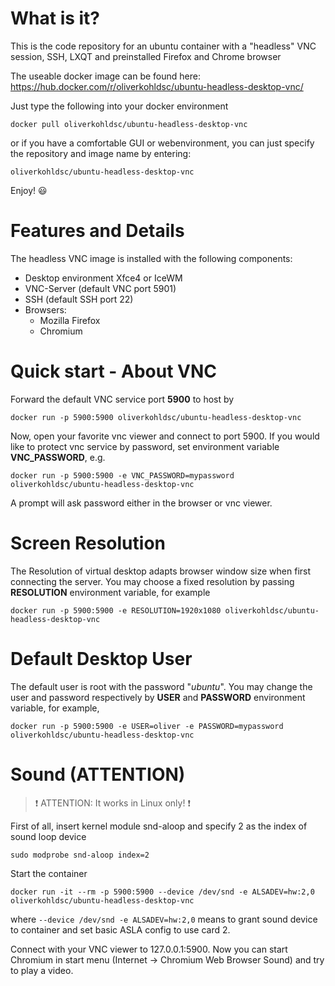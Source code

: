 # What is it?

This is the code repository for an ubuntu container with a "headless" VNC session, SSH, LXQT and preinstalled Firefox and Chrome browser

The useable docker image can be found here: https://hub.docker.com/r/oliverkohldsc/ubuntu-headless-desktop-vnc/

Just type the following into your docker environment

`docker pull oliverkohldsc/ubuntu-headless-desktop-vnc`

or if you have a comfortable GUI or webenvironment, you can just specify the repository and image name by entering:

`oliverkohldsc/ubuntu-headless-desktop-vnc`

Enjoy! :smiley:

# Features and Details

The headless VNC image is installed with the following components:

 * Desktop environment Xfce4 or IceWM
 * VNC-Server (default VNC port 5901)
 * SSH (default SSH port 22)
 * Browsers:
   * Mozilla Firefox
   * Chromium

# Quick start - About VNC

Forward the default VNC service port **5900** to host by

`docker run -p 5900:5900 oliverkohldsc/ubuntu-headless-desktop-vnc`

Now, open your favorite vnc viewer and connect to port 5900. If you would like to protect vnc service by password, set environment variable **VNC_PASSWORD**, e.g.

`docker run -p 5900:5900 -e VNC_PASSWORD=mypassword oliverkohldsc/ubuntu-headless-desktop-vnc`

A prompt will ask password either in the browser or vnc viewer.


# Screen Resolution

The Resolution of virtual desktop adapts browser window size when first connecting the server. You may choose a fixed resolution by passing **RESOLUTION** environment variable, for example

`docker run -p 5900:5900 -e RESOLUTION=1920x1080 oliverkohldsc/ubuntu-headless-desktop-vnc`

# Default Desktop User

The default user is root with the password "*ubuntu*". You may change the user and password respectively by **USER** and **PASSWORD** environment variable, for example,

`docker run -p 5900:5900 -e USER=oliver -e PASSWORD=mypassword oliverkohldsc/ubuntu-headless-desktop-vnc`

# Sound (ATTENTION)

> :exclamation: ATTENTION: It works in Linux only! :exclamation:

First of all, insert kernel module snd-aloop and specify 2 as the index of sound loop device

`sudo modprobe snd-aloop index=2`

Start the container

`docker run -it --rm -p 5900:5900 --device /dev/snd -e ALSADEV=hw:2,0 oliverkohldsc/ubuntu-headless-desktop-vnc`

where `--device /dev/snd -e ALSADEV=hw:2,0` means to grant sound device to container and set basic ASLA config to use card 2.

Connect with your VNC viewer to 127.0.0.1:5900. Now you can start Chromium in start menu (Internet -> Chromium Web Browser Sound) and try to play a video.
